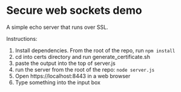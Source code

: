 # Secure web sockets demo

A simple echo server that runs over SSL.

Instructions:

1. Install dependencies.  From the root of the repo, run `npm install`
2. cd into certs directory and run generate_certificate.sh
3. paste the output into the top of server.js
4. run the server from the root of the repo: `node server.js`
5. Open https://localhost:8443 in a web browser
6. Type something into the input box
